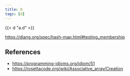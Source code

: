 ```yaml
---
title: D
tags: [d]
---
```


{{< d "a.d" >}}

<https://dlang.org/spec/hash-map.html#testing_membership>

## References

- <https://programming-idioms.org/idiom/51>
- <https://rosettacode.org/wiki/Associative_array/Creation>
